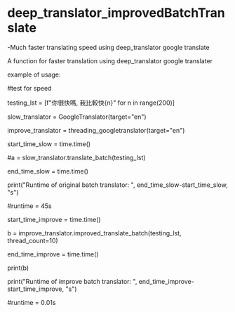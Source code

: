 # deep_translator_improvedBatchTranslate
-Much faster translating speed using deep_translator google translate

A function for faster translation using deep_translator google translater

example of usage:

#test for speed

testing_lst = [f"你很快嗎, 我比較快{n}" for n in range(200)]

slow_translator = GoogleTranslator(target="en")

improve_translator = threading_googletranslator(target="en")

start_time_slow = time.time()

#a = slow_translator.translate_batch(testing_lst)

end_time_slow = time.time()

print("Runtime of original batch translator: ", end_time_slow-start_time_slow, "s")

#runtime = 45s

start_time_improve = time.time()

b = improve_translator.improved_translate_batch(testing_lst, thread_count=10)

end_time_improve = time.time()

print(b)

print("Runtime of improve batch translator: ", end_time_improve-start_time_improve, "s")

#runtime = 0.01s
